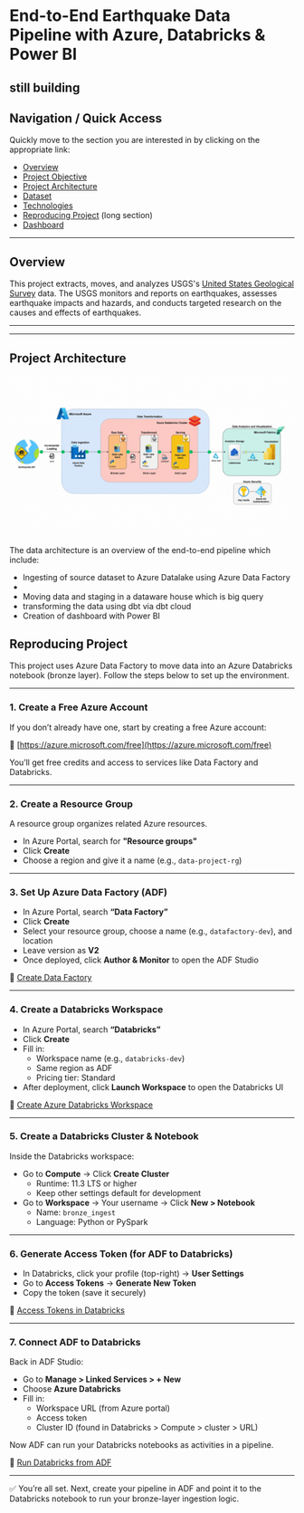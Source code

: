 # End-to-End Earthquake Data Pipeline with Azure, Databricks & Power BI
## still building
## Navigation / Quick Access
Quickly move to the section you are interested in by clicking on the appropriate link:
- [Overview](https://github.com/EdidiongEsu/Databricks_earthquake/tree/main#overview)
- [Project Objective](https://github.com/EdidiongEsu/Databricks_earthquake/tree/main#project-objective)
- [Project Architecture](https://github.com/EdidiongEsu/Databricks_earthquake/tree/main#project-architecture)
- [Dataset](https://github.com/EdidiongEsu/Databricks_earthquake/tree/main#dataset)
- [Technologies](https://github.com/EdidiongEsu/Databricks_earthquake/tree/main#technologies)
- [Reproducing Project](https://github.com/EdidiongEsu/Databricks_earthquake/tree/main#reproducing-project) (long section)
- [Dashboard](https://github.com/EdidiongEsu/Databricks_earthquake/tree/main#dashboard)

---
## Overview
This project extracts, moves, and analyzes USGS's [United States Geological Survey]([https://ride.capitalbikeshare.com](https://www.usgs.gov/programs/earthquake-hazards)) data.
The USGS monitors and reports on earthquakes, assesses earthquake impacts and hazards, and conducts targeted research on the causes and effects of earthquakes.



---





-----
## Project Architecture
![Alt text](https://github.com/EdidiongEsu/Databricks_earthquake/blob/main/img/Earthquake%20architecture.gif)

The data architecture is an overview of the end-to-end pipeline which include:
- Ingesting of source dataset to Azure Datalake using Azure Data Factory
- 
- Moving data and staging in a dataware house which is big query
- transforming the data using dbt via dbt cloud
- Creation of dashboard with Power BI



## Reproducing Project

This project uses Azure Data Factory to move data into an Azure Databricks notebook (bronze layer). Follow the steps below to set up the environment.

---

### 1. **Create a Free Azure Account**

If you don’t already have one, start by creating a free Azure account:

🔗 [https://azure.microsoft.com/free](https://azure.microsoft.com/free)

You’ll get free credits and access to services like Data Factory and Databricks.

---

### 2. **Create a Resource Group**

A resource group organizes related Azure resources.

- In Azure Portal, search for **"Resource groups"**
- Click **Create**
- Choose a region and give it a name (e.g., `data-project-rg`)

---

### 3. **Set Up Azure Data Factory (ADF)**

- In Azure Portal, search **“Data Factory”**
- Click **Create**
- Select your resource group, choose a name (e.g., `datafactory-dev`), and location
- Leave version as **V2**
- Once deployed, click **Author & Monitor** to open the ADF Studio

📘 [Create Data Factory](https://learn.microsoft.com/en-us/azure/data-factory/quickstart-create-data-factory-portal)

---

### 4. **Create a Databricks Workspace**

- In Azure Portal, search **“Databricks”**
- Click **Create**
- Fill in:
  - Workspace name (e.g., `databricks-dev`)
  - Same region as ADF
  - Pricing tier: Standard
- After deployment, click **Launch Workspace** to open the Databricks UI

📘 [Create Azure Databricks Workspace](https://learn.microsoft.com/en-us/azure/databricks/getting-started/)

---

### 5. **Create a Databricks Cluster & Notebook**

Inside the Databricks workspace:

- Go to **Compute** → Click **Create Cluster**
  - Runtime: 11.3 LTS or higher
  - Keep other settings default for development
- Go to **Workspace** → Your username → Click **New > Notebook**
  - Name: `bronze_ingest`
  - Language: Python or PySpark

---

### 6. **Generate Access Token (for ADF to Databricks)**

- In Databricks, click your profile (top-right) → **User Settings**
- Go to **Access Tokens** → **Generate New Token**
- Copy the token (save it securely)

📘 [Access Tokens in Databricks](https://learn.microsoft.com/en-us/azure/databricks/dev-tools/auth#--personal-access-tokens)

---

### 7. **Connect ADF to Databricks**

Back in ADF Studio:

- Go to **Manage > Linked Services > + New**
- Choose **Azure Databricks**
- Fill in:
  - Workspace URL (from Azure portal)
  - Access token
  - Cluster ID (found in Databricks > Compute > cluster > URL)

Now ADF can run your Databricks notebooks as activities in a pipeline.

📘 [Run Databricks from ADF](https://learn.microsoft.com/en-us/azure/data-factory/transform-data-using-databricks-notebook)

---

✅ You’re all set. Next, create your pipeline in ADF and point it to the Databricks notebook to run your bronze-layer ingestion logic.
